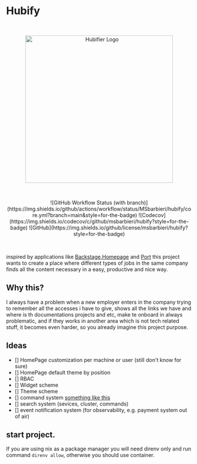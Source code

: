 # Hubify
<br>
<p align="center">
  <img alt="Hubifier Logo" width="400" src="https://raw.githubusercontent.com/hubifier/hubifier/main/.github/assets/logo.png" />
</p>
<br>
<p align = "center">
<!--Badges-->
![GitHub Workflow Status (with branch)](https://img.shields.io/github/actions/workflow/status/MSbarbieri/hubify/core.yml?branch=main&style=for-the-badge)
![Codecov](https://img.shields.io/codecov/c/github/msbarbieri/hubify?style=for-the-badge)
![GitHub](https://img.shields.io/github/license/msbarbieri/hubify?style=for-the-badge)
<!--End Badges-->
</p>
<br>

inspired by applications like
[Backstage](https://github.com/backstage/backstage),[Homepage](https://github.com/benphelps/homepage)
and [Port](https://www.getport.io/)
this project wants to create a place where different types of jobs in the same
company finds all the content necessary in a easy, productive and nice way.

## Why this?
I always have a problem when a new employer enters in the company trying to
remember all the accesses i have to give, shows all the links we have and where
is th documentations projects and etc, make te onboard in always problematic,
and if they works in another area which is not tech related stuff, it becomes
even harder, so you already imagine this project purpose.

## Ideas
- [] HomePage customization per machine or user (still don't know for sure)
- [] HomePage default theme by position
- [] RBAC
- [] Widget scheme
- [] Theme scheme
- [] command system [something like this](https://github.com/excalith/excalith-start-page)
- [] search system (sevices, cluster, commands)
- [] event notification system (for observability, e.g. payment system out of air)


## start project.

If you are using nix as a package manager you will need direnv only and run
command `direnv allow`, otherwise you should use container.

